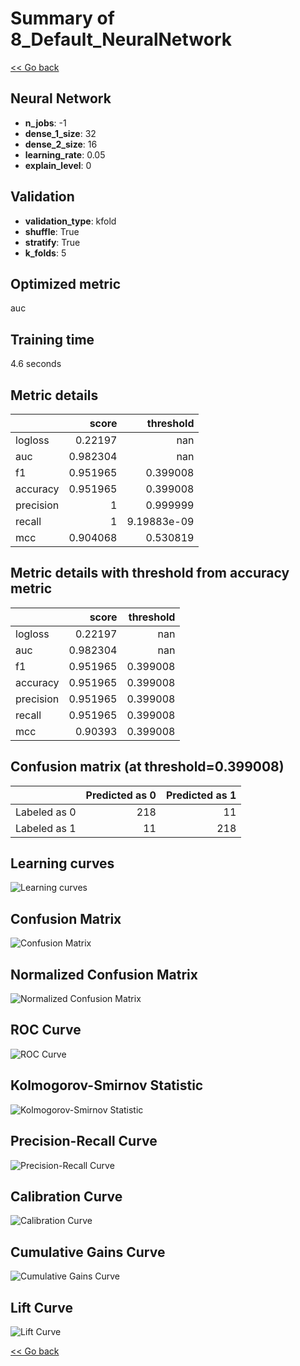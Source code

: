 # Summary of 8_Default_NeuralNetwork

[<< Go back](../README.md)


## Neural Network
- **n_jobs**: -1
- **dense_1_size**: 32
- **dense_2_size**: 16
- **learning_rate**: 0.05
- **explain_level**: 0

## Validation
 - **validation_type**: kfold
 - **shuffle**: True
 - **stratify**: True
 - **k_folds**: 5

## Optimized metric
auc

## Training time

4.6 seconds

## Metric details
|           |    score |     threshold |
|:----------|---------:|--------------:|
| logloss   | 0.22197  | nan           |
| auc       | 0.982304 | nan           |
| f1        | 0.951965 |   0.399008    |
| accuracy  | 0.951965 |   0.399008    |
| precision | 1        |   0.999999    |
| recall    | 1        |   9.19883e-09 |
| mcc       | 0.904068 |   0.530819    |


## Metric details with threshold from accuracy metric
|           |    score |   threshold |
|:----------|---------:|------------:|
| logloss   | 0.22197  |  nan        |
| auc       | 0.982304 |  nan        |
| f1        | 0.951965 |    0.399008 |
| accuracy  | 0.951965 |    0.399008 |
| precision | 0.951965 |    0.399008 |
| recall    | 0.951965 |    0.399008 |
| mcc       | 0.90393  |    0.399008 |


## Confusion matrix (at threshold=0.399008)
|              |   Predicted as 0 |   Predicted as 1 |
|:-------------|-----------------:|-----------------:|
| Labeled as 0 |              218 |               11 |
| Labeled as 1 |               11 |              218 |

## Learning curves
![Learning curves](learning_curves.png)
## Confusion Matrix

![Confusion Matrix](confusion_matrix.png)


## Normalized Confusion Matrix

![Normalized Confusion Matrix](confusion_matrix_normalized.png)


## ROC Curve

![ROC Curve](roc_curve.png)


## Kolmogorov-Smirnov Statistic

![Kolmogorov-Smirnov Statistic](ks_statistic.png)


## Precision-Recall Curve

![Precision-Recall Curve](precision_recall_curve.png)


## Calibration Curve

![Calibration Curve](calibration_curve_curve.png)


## Cumulative Gains Curve

![Cumulative Gains Curve](cumulative_gains_curve.png)


## Lift Curve

![Lift Curve](lift_curve.png)



[<< Go back](../README.md)

